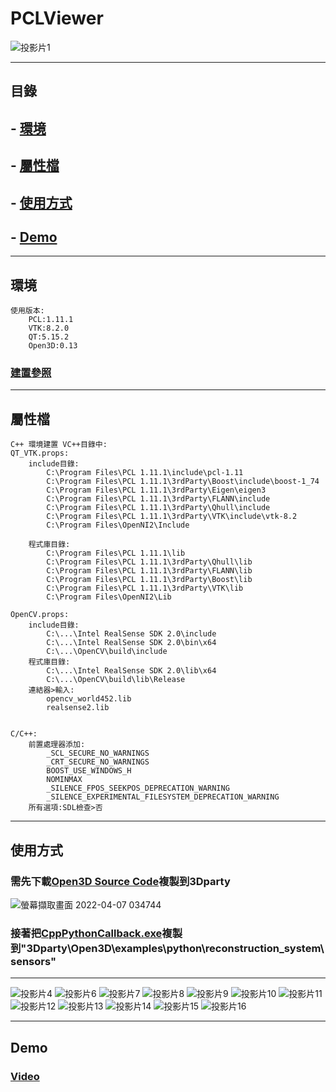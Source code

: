 
# PCLViewer
![投影片1](https://user-images.githubusercontent.com/43975713/162055204-814ea64a-cebf-4c04-a4b8-a122c0a033ba.JPG)
___
## 目錄

## - [環境](#環境)
## - [屬性檔](#屬性檔)
## - [使用方式](#使用方式)
## - [Demo](#demo)
___
## 環境
```
使用版本:
	PCL:1.11.1
	VTK:8.2.0
	QT:5.15.2
	Open3D:0.13
```
### [建置參照](https://blog.csdn.net/qq_21095573/article/details/107505585)
___
## 屬性檔
```
C++ 環境建置 VC++目錄中:
QT_VTK.props:
	include目錄:
		C:\Program Files\PCL 1.11.1\include\pcl-1.11
		C:\Program Files\PCL 1.11.1\3rdParty\Boost\include\boost-1_74
		C:\Program Files\PCL 1.11.1\3rdParty\Eigen\eigen3
		C:\Program Files\PCL 1.11.1\3rdParty\FLANN\include
		C:\Program Files\PCL 1.11.1\3rdParty\Qhull\include
		C:\Program Files\PCL 1.11.1\3rdParty\VTK\include\vtk-8.2
		C:\Program Files\OpenNI2\Include

	程式庫目錄:
		C:\Program Files\PCL 1.11.1\lib
		C:\Program Files\PCL 1.11.1\3rdParty\Qhull\lib
		C:\Program Files\PCL 1.11.1\3rdParty\FLANN\lib
		C:\Program Files\PCL 1.11.1\3rdParty\Boost\lib
		C:\Program Files\PCL 1.11.1\3rdParty\VTK\lib
		C:\Program Files\OpenNI2\Lib
		
OpenCV.props:
	include目錄:
		C:\...\Intel RealSense SDK 2.0\include
		C:\...\Intel RealSense SDK 2.0\bin\x64
		C:\...\OpenCV\build\include
	程式庫目錄:
		C:\...\Intel RealSense SDK 2.0\lib\x64
		C:\...\OpenCV\build\lib\Release
	連結器>輸入:
		opencv_world452.lib
		realsense2.lib


C/C++:
	前置處理器添加:
		_SCL_SECURE_NO_WARNINGS
		_CRT_SECURE_NO_WARNINGS
		BOOST_USE_WINDOWS_H
		NOMINMAX
		_SILENCE_FPOS_SEEKPOS_DEPRECATION_WARNING
		_SILENCE_EXPERIMENTAL_FILESYSTEM_DEPRECATION_WARNING
	所有選項:SDL檢查>否
```
___
## 使用方式

### 需先下載[Open3D Source Code](https://github.com/isl-org/Open3D/releases/tag/v0.15.1)複製到3Dparty

![螢幕擷取畫面 2022-04-07 034744](https://user-images.githubusercontent.com/43975713/162058793-fdb64566-27a7-43dd-81f0-99f55b61571c.png)

### 接著把[CppPythonCallback.exe](https://github.com/azubu23202869/PCLViewer/releases/tag/Ver1.0)複製到"3Dparty\Open3D\examples\python\reconstruction_system\sensors"
___
![投影片4](https://user-images.githubusercontent.com/43975713/162055233-6bf9fbc9-6a96-4802-ac7b-c184c271b34f.JPG)
![投影片6](https://user-images.githubusercontent.com/43975713/162055580-78f4b2ba-06a1-4f98-836d-284498dfd394.JPG)
![投影片7](https://user-images.githubusercontent.com/43975713/162055612-2e40894f-010d-483c-9515-aa97a88c8ff7.JPG)
![投影片8](https://user-images.githubusercontent.com/43975713/162055638-488272d2-10e7-4539-ae12-3625f4165aa9.JPG)
![投影片9](https://user-images.githubusercontent.com/43975713/162055698-e7a7d4ca-7d79-4f2f-a789-3c26f66c438b.JPG)
![投影片10](https://user-images.githubusercontent.com/43975713/162055729-df807a4a-b85e-409b-a514-f59637efec01.JPG)
![投影片11](https://user-images.githubusercontent.com/43975713/162055755-693b91e5-7beb-4b15-9fae-0ca811450bd0.JPG)
![投影片12](https://user-images.githubusercontent.com/43975713/162055780-64c5a1a5-1848-4755-a8d7-ea4e179f4626.JPG)
![投影片13](https://user-images.githubusercontent.com/43975713/162055805-bd3368f6-d10f-430f-b759-c0cd20fb36e2.JPG)
![投影片14](https://user-images.githubusercontent.com/43975713/162055845-3584d134-dbb9-4c46-8c24-f94fb6635867.JPG)
![投影片15](https://user-images.githubusercontent.com/43975713/162055869-3232502d-42b0-4c3e-b5b8-a2c0f4f14377.JPG)
![投影片16](https://user-images.githubusercontent.com/43975713/162055896-955f54a7-7e03-41a8-8d70-e435bda03260.JPG)
___
## Demo
### [Video](https://youtu.be/Bo-sm9jQ6aI)
